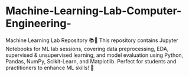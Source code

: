# Machine-Learning-Lab-Computer-Engineering-
Machine Learning Lab Repository 📚🤖 This repository contains Jupyter Notebooks for ML lab sessions, covering data preprocessing, EDA, supervised &amp; unsupervised learning, and model evaluation using Python, Pandas, NumPy, Scikit-Learn, and Matplotlib. Perfect for students and practitioners to enhance ML skills! 🚀
